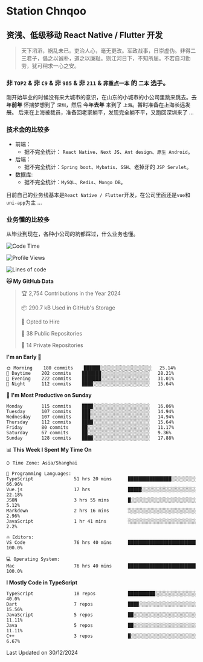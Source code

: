 # Station Chnqoo

## 资浅、低级移动 React Native / Flutter 开发

> 天下滔滔，祸乱未已。吏治人心，毫无更改。军政战事，日崇虚伪。非得二三君子，倡之以诚朴，道之以廉耻。则江河日下，不知所届。不若自习勤劳，犹可稍求一心之安。

### 非 `TOP2` & 非 `C9` & 非 `985` & 非 `211` & `非重点一本` 的 `二本` 选手。

刚开始毕业的时候没有来大城市的意识，在山东的小城市的小公司里跳来跳去。~~去年~~**前年** 怀揣梦想到了 `深圳`，然后 ~~今年~~**去年** 来到了 `上海`。~~暂时准备在上海长远发展~~。
后来在上海被裁员，准备回老家躺平，发现完全躺不平，又跑回深圳来了 ...

### 技术会的比较多

- 前端：
  - 据不完全统计： `React Native`、`Next JS`、`Ant design`、`原生 Android`。
- 后端：
  - 据不完全统计：`Spring boot`、`Mybatis`、`SSH`、老掉牙的 `JSP Servlet`。
- 数据库:
  - 据不完全统计：`MySQL`、`Redis`、`Mongo DB`。

目前自己的业务线基本是`React Native / Flutter`开发，在公司里面还是`vue`和`uni-app`为主 ...

### 业务懂的比较多

从毕业到现在，各种小公司的坑都踩过，什么业务也懂。

<!--START_SECTION:waka-->
![Code Time](http://img.shields.io/badge/Code%20Time-7%2C129%20hrs%2047%20mins-blue)

![Profile Views](http://img.shields.io/badge/Profile%20Views-0-blue)

![Lines of code](https://img.shields.io/badge/From%20Hello%20World%20I%27ve%20Written-486%20Thousand%20lines%20of%20code-blue)

**🐱 My GitHub Data** 

> 🏆 2,754 Contributions in the Year 2024
 > 
> 📦 290.7 kB Used in GitHub's Storage 
 > 
> 💼 Opted to Hire
 > 
> 📜 38 Public Repositories 
 > 
> 🔑 14 Private Repositories  
 > 
**I'm an Early 🐤** 

```text
🌞 Morning    180 commits    ██████░░░░░░░░░░░░░░░░░░░   25.14% 
🌆 Daytime    202 commits    ███████░░░░░░░░░░░░░░░░░░   28.21% 
🌃 Evening    222 commits    ███████░░░░░░░░░░░░░░░░░░   31.01% 
🌙 Night      112 commits    ████░░░░░░░░░░░░░░░░░░░░░   15.64%

```
📅 **I'm Most Productive on Sunday** 

```text
Monday       115 commits    ████░░░░░░░░░░░░░░░░░░░░░   16.06% 
Tuesday      107 commits    ███░░░░░░░░░░░░░░░░░░░░░░   14.94% 
Wednesday    107 commits    ███░░░░░░░░░░░░░░░░░░░░░░   14.94% 
Thursday     112 commits    ████░░░░░░░░░░░░░░░░░░░░░   15.64% 
Friday       80 commits     ██░░░░░░░░░░░░░░░░░░░░░░░   11.17% 
Saturday     67 commits     ██░░░░░░░░░░░░░░░░░░░░░░░   9.36% 
Sunday       128 commits    ████░░░░░░░░░░░░░░░░░░░░░   17.88%

```


📊 **This Week I Spent My Time On** 

```text
⌚︎ Time Zone: Asia/Shanghai

💬 Programming Languages: 
TypeScript               51 hrs 20 mins      ████████████████░░░░░░░░░   66.96% 
Vue.js                   17 hrs              █████░░░░░░░░░░░░░░░░░░░░   22.18% 
JSON                     3 hrs 55 mins       █░░░░░░░░░░░░░░░░░░░░░░░░   5.12% 
Markdown                 2 hrs 16 mins       ░░░░░░░░░░░░░░░░░░░░░░░░░   2.96% 
JavaScript               1 hr 41 mins        ░░░░░░░░░░░░░░░░░░░░░░░░░   2.2%

🔥 Editors: 
VS Code                  76 hrs 40 mins      █████████████████████████   100.0%

💻 Operating System: 
Mac                      76 hrs 40 mins      █████████████████████████   100.0%

```

**I Mostly Code in TypeScript** 

```text
TypeScript               18 repos            ██████████░░░░░░░░░░░░░░░   40.0% 
Dart                     7 repos             ████░░░░░░░░░░░░░░░░░░░░░   15.56% 
JavaScript               5 repos             ██░░░░░░░░░░░░░░░░░░░░░░░   11.11% 
Java                     5 repos             ██░░░░░░░░░░░░░░░░░░░░░░░   11.11% 
C++                      3 repos             █░░░░░░░░░░░░░░░░░░░░░░░░   6.67%

```



 Last Updated on 30/12/2024
<!--END_SECTION:waka-->

<!---
ChenqiaoStation/ChenqiaoStation is a ✨ special ✨ repository because its `README.md` (this file) appears on your GitHub profile.
You can click the Preview link to take a look at your changes.
--->
